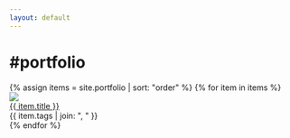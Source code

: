 ```yaml
---
layout: default
---
```

# #portfolio

<section>
	{% assign items = site.portfolio | sort: "order" %}
	{% for item in items %}
	<div class="portfolio_item thumb_size_{{ item.thumbsize }}">
	  <a href="{{ item.url | prepend: site.baseurl }}">
	    <img src="{{ site.baseurl }}/images/{{ item.title | downcase }}/thumb.jpg" />
	    <div class="title">{{ item.title }}</div>
	  </a>
	  <div class="tags">{{ item.tags |  join: ", " }}</div>
	</div>
	{% endfor %}
</section>
